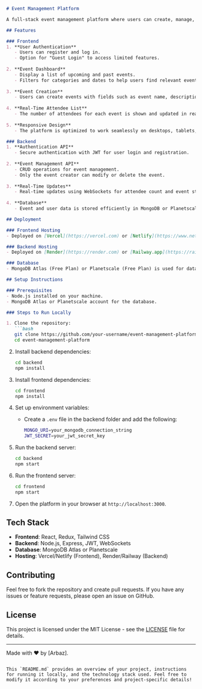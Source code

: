 ```markdown
# Event Management Platform

A full-stack event management platform where users can create, manage, and view events. The platform includes user authentication, event creation and management tools, real-time updates for attendees, and is deployed on free-tier hosting services.

## Features

### Frontend
1. **User Authentication**
   - Users can register and log in.
   - Option for "Guest Login" to access limited features.
   
2. **Event Dashboard**
   - Display a list of upcoming and past events.
   - Filters for categories and dates to help users find relevant events.
   
3. **Event Creation**
   - Users can create events with fields such as event name, description, date/time, and more.
   
4. **Real-Time Attendee List**
   - The number of attendees for each event is shown and updated in real-time.
   
5. **Responsive Design**
   - The platform is optimized to work seamlessly on desktops, tablets, and mobile devices.

### Backend
1. **Authentication API**
   - Secure authentication with JWT for user login and registration.
   
2. **Event Management API**
   - CRUD operations for event management.
   - Only the event creator can modify or delete the event.
   
3. **Real-Time Updates**
   - Real-time updates using WebSockets for attendee count and event status changes.
   
4. **Database**
   - Event and user data is stored efficiently in MongoDB or Planetscale.

## Deployment

### Frontend Hosting
- Deployed on [Vercel](https://vercel.com) or [Netlify](https://www.netlify.com) for free-tier hosting.

### Backend Hosting
- Deployed on [Render](https://render.com) or [Railway.app](https://railway.app) for free-tier hosting.

### Database
- MongoDB Atlas (Free Plan) or Planetscale (Free Plan) is used for database hosting.

## Setup Instructions

### Prerequisites
- Node.js installed on your machine.
- MongoDB Atlas or Planetscale account for the database.

### Steps to Run Locally

1. Clone the repository:
   ```bash
   git clone https://github.com/your-username/event-management-platform.git
   cd event-management-platform
   ```

2. Install backend dependencies:
   ```bash
   cd backend
   npm install
   ```

3. Install frontend dependencies:
   ```bash
   cd frontend
   npm install
   ```

4. Set up environment variables:
   - Create a `.env` file in the backend folder and add the following:
     ```bash
     MONGO_URI=your_mongodb_connection_string
     JWT_SECRET=your_jwt_secret_key
     ```

5. Run the backend server:
   ```bash
   cd backend
   npm start
   ```

6. Run the frontend server:
   ```bash
   cd frontend
   npm start
   ```

7. Open the platform in your browser at `http://localhost:3000`.

## Tech Stack

- **Frontend**: React, Redux, Tailwind CSS
- **Backend**: Node.js, Express, JWT, WebSockets
- **Database**: MongoDB Atlas or Planetscale
- **Hosting**: Vercel/Netlify (Frontend), Render/Railway (Backend)

## Contributing

Feel free to fork the repository and create pull requests. If you have any issues or feature requests, please open an issue on GitHub.

## License

This project is licensed under the MIT License - see the [LICENSE](LICENSE) file for details.

---

Made with ❤️ by [Arbaz].
```

This `README.md` provides an overview of your project, instructions for running it locally, and the technology stack used. Feel free to modify it according to your preferences and project-specific details!
